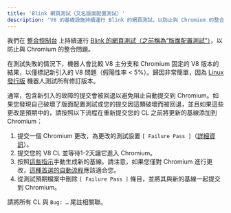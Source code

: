 ```yaml
---
title: 'Blink 網頁測試（又名版面配置測試）'
description: 'V8 的基礎設施持續運行 Blink 的網頁測試，以防止與 Chromium 的整合問題。本文檔描述了遇到此類測試失敗時該怎麼做。'
---
```

我們在 [整合控制台](https://ci.chromium.org/p/v8/g/integration/console) 上持續運行 [Blink 的網頁測試（之前稱為“版面配置測試”）](https://chromium.googlesource.com/chromium/src/+/master/docs/testing/web_tests.md)，以防止與 Chromium 的整合問題。

在測試失敗的情況下，機器人會比較 V8 主分支和 Chromium 固定的 V8 版本的結果，以僅標記新引入的 V8 問題（假陽性率 < 5%）。歸因非常簡單，因為 [Linux 發行版](https://ci.chromium.org/p/v8/builders/luci.v8.ci/V8%20Blink%20Linux) 機器人測試所有修訂版本。

通常，包含新引入的故障的提交會被回退以避免阻止自動提交到 Chromium。如果您發現自己破壞了版面配置測試或您的提交因這類破壞而被回退，並且如果這些更改是預期中的，請按照以下流程在重新提交您的 CL 之前將更新的基線添加到 Chromium：

1. 提交一個 Chromium 更改，為更改的測試設置 `[ Failure Pass ]`（[詳細資訊](https://chromium.googlesource.com/chromium/src/+/master/docs/testing/web_test_expectations.md#updating-the-expectations-files)）。
1. 提交您的 V8 CL 並等待1-2天讓它進入 Chromium。
1. 按照[這些指示](https://chromium.googlesource.com/chromium/src/+/master/docs/testing/web_tests.md#Rebaselining-Web-Tests)手動生成新的基線。請注意，如果您僅對 Chromium 進行更改，[這種首選的自動流程](https://chromium.googlesource.com/chromium/src/+/master/docs/testing/web_test_expectations.md#how-to-rebaseline)應該適合您。
1. 從測試預期檔案中刪除 `[ Failure Pass ]` 條目，並將其與新的基線一起提交到 Chromium。

請將所有 CL 與 `Bug: …` 尾註相關聯。
